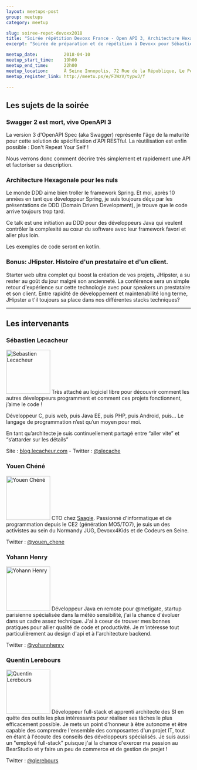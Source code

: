 ```yaml
---
layout: meetups-post
group: meetups
category: meetup

slug: soiree-repet-devoxx2018
title: "Soirée répétition Devoxx France - Open API 3, Architecture Hexagonale et bonus REX JHipster"
excerpt: "Soirée de préparation et de répétition à Devoxx pour Sébastien Lecacheur et Youen Chéné. + en bonus sur un REX sur JHipster."

meetup_date:          2018-04-10
meetup_start_time:    19h00
meetup_end_time:      22h00
meetup_location:      À Seine Innopolis, 72 Rue de la République, Le Petit Quevilly
meetup_register_link: http://meetu.ps/e/F3WzV/typwJ/f

---
```


## Les sujets de la soirée

### Swagger 2 est mort, vive OpenAPI 3
La version 3 d'OpenAPI Spec (aka Swagger) représente l'âge de la maturité pour cette solution de spécification d'API RESTful. La réutilisation est enfin possible : Don't Repeat Your Self !

Nous verrons donc comment décrire très simplement et rapidement une API et factoriser sa description.

### Architecture Hexagonale pour les nuls
Le monde DDD aime bien troller le framework Spring. Et moi, après 10 années en tant que développeur Spring, je suis toujours déçu par les présentations de DDD (Domain Driven Development), je trouve que le code arrive toujours trop tard.

Ce talk est une initiation au DDD pour des développeurs Java qui veulent contrôler la complexité au cœur du software avec leur framework favori et aller plus loin.

Les exemples de code seront en kotlin.

### Bonus: JHipster. Histoire d'un prestataire et d'un client.
Starter web ultra complet qui boost la création de vos projets, JHipster, a su rester au goût du jour malgré son ancienneté.
La conférence sera un simple retour d'expérience sur cette technologie avec pour speakers un prestataire et son client.
Entre rapidité de développement et maintenabilité long terme, JHipster a t'il toujours sa place dans nos différentes stacks techniques?

---

## Les intervenants

### Sébastien Lecacheur

<img src="https://pbs.twimg.com/profile_images/722358213836992512/nfBoZl5a_200x200.jpg" alt="Sebastien Lecacheur" width="120" class="alignleft" />
Très attaché au logiciel libre pour découvrir comment les autres développeurs programment et comment ces projets fonctionnent, j’aime le code !

Développeur C, puis web, puis Java EE, puis PHP, puis Android, puis… Le langage de programmation n’est qu’un moyen pour moi.

En tant qu’architecte je suis continuellement partagé entre “aller vite” et “s’attarder sur les détails”

Site : [blog.lecacheur.com](http://blog.lecacheur.com/) - Twitter : [@slecache](https://twitter.com/slecache)

### Youen Chéné

<img src="/images/legacy/orga-youen.jpg" alt="Youen Chéné" width="120" class="alignleft" />
CTO chez <a href="http://www.saagie.com" target="_blank">Saagie</a>.
Passionné d'informatique et de programmation depuis le CE2 (génération MO5/TO7), je suis un des activistes au sein du Normandy JUG, Devoxx4Kids et de Codeurs en Seine.

Twitter : [@youen_chene](https://twitter.com/youen_chene)

### Yohann Henry

<img src="/images/meetups/speakers/yohannhenry.jpg" alt="Yohann Henry" width="120" class="alignleft" />
Développeur Java en remote pour @metigate, startup parisienne spécialisée dans la météo sensibilité, j'ai la chance d'évoluer dans un cadre assez technique.
J'ai à coeur de trouver mes bonnes pratiques pour allier qualité de code et productivité.
Je m'intéresse tout particulièrement au design d'api et à l'architecture backend.

Twitter : [@yohannhenry](https://twitter.com/yohannhenry)

### Quentin Lerebours

<img src="/images/meetups/speakers/quentinlerebours.jpg" alt="Quentin Lerebours" width="120" class="alignleft" />
Développeur full-stack et apprenti architecte des SI en quête des outils les plus intéressants pour réaliser ses tâches le plus efficacement possible. Je mets un point d'honneur à être autonome et être capable des comprendre l'ensemble des composantes d'un projet IT, tout en étant à l'écoute des conseils des développeurs spécialisés. Je suis aussi un "employé full-stack" puisque j'ai la chance d'exercer ma passion au BearStudio et y faire un peu de commerce et de gestion de projet !

Twitter : [@qlerebours](https://twitter.com/qlerebours_)

